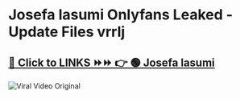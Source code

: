 
 # Josefa lasumi Onlyfans Leaked - Update Files vrrlj

## <h2><a href="https://clipsfans.com/Josefa_lasumi&ref=git">🔗 Click to LINKS ⏩⏩ 👉 🟢 Josefa lasumi </a></h2>

<a href="https://clipsfans.com/Josefa_lasumi&ref=git" rel="nofollow" data-target="animated-image.originalLink"><img src="https://i.ibb.co.com/xMMVF88/686577567.gif" alt="Viral Video Original" style="max-width: 100%; display: inline-block;" data-target="animated-image.originalImage"></a>


